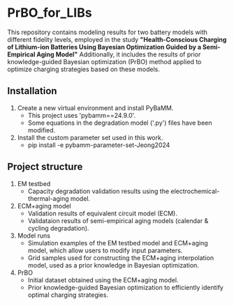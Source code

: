 # PrBO_for_LIBs
This repository contains modeling results for two battery models with different fidelity levels, employed in the study 
**"Health-Conscious Charging of Lithium-ion Batteries Using Bayesian Optimization Guided by a Semi-Empirical Aging Model"**
Additionally, it includes the results of prior knowledge-guided Bayesian optimization (PrBO) method applied to optimize charging strategies based on these models. 

## Installation
1. Create a new virtual environment and install PyBaMM.
   - This project uses 'pybamm==24.9.0'.
   - Some equations in the degradation model ('.py') files have been modified.
2. Install the custom parameter set used in this work.
   - pip install -e pybamm-parameter-set-Jeong2024

## Project structure
1. EM testbed
   - Capacity degradation validation results using the electrochemical-thermal-aging model.
2. ECM+aging model
   - Validation results of equivalent circuit model (ECM).
   - Validataion results of semi-empirical aging models (calendar & cycling degradation).
3. Model runs
   - Simulation examples of the EM testbed model and ECM+aging model, which allow users to modify input parameters.
   - Grid samples used for constructing the ECM+aging interpolation model, used as a prior knowledge in Bayesian optimization.
4. PrBO
   - Initial dataset obtained using the ECM+aging model.
   - Prior knowledge-guided Bayesian optimization to efficiently identify optimal charging strategies.
 
   
